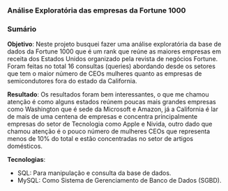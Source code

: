 ### Análise Exploratória das empresas da Fortune 1000

### Sumário
**Objetivo**: Neste projeto busquei fazer uma análise exploratória da base de dados da Fortune 1000 que é um rank que reúne as maiores empresas em receita dos Estados Unidos organizado pela revista de negócios Fortune. Foram feitas no total 16 consultas (queries) abordando desde os setores que tem o maior número de CEOs mulheres quanto as empresas de semicondutores fora do estado da California. 

**Resultado**: Os resultados foram bem interessantes, o que me chamou atenção é como alguns estados reúnem poucas mais grandes empresas como Washington que é sede da Microsoft e Amazon, já a California é lar de mais de uma centena de empresas e concentra principalmente empresas do setor de Tecnologia como Apple e Nivida, outro dado que chamou atenção é o pouco número de mulheres CEOs que representa menos de 10% do total e estão concentradas no setor de artigos domésticos. 

**Tecnologias**: 
- SQL: Para manipulação e consulta da base de dados.
- MySQL: Como Sistema de Gerenciamento de Banco de Dados (SGBD).
